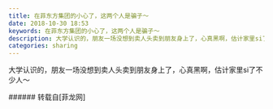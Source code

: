 ```yaml
---
title: 在菲东方集团的小心了，这两个人是骗子～
date: 2018-10-30 18:53
keywords: 在菲东方集团的小心了，这两个人是骗子～
description: 大学认识的，朋友一场没想到卖人头卖到朋友身上了，心真黑啊，估计家里si了不少人～
categories: sharing
---
```

<td class="t_f" id="postmessage_2192532">

大学认识的，朋友一场没想到卖人头卖到朋友身上了，心真黑啊，估计家里si了不少人～<br/>
</td>
###### 转载自[菲龙网]